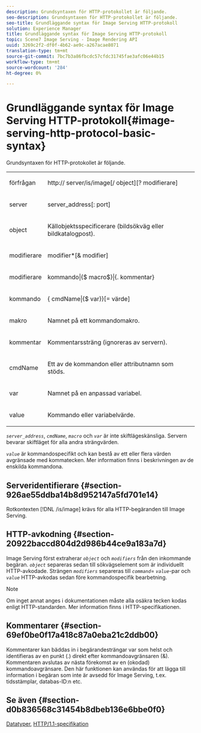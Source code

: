 ```yaml
---
description: Grundsyntaxen för HTTP-protokollet är följande.
seo-description: Grundsyntaxen för HTTP-protokollet är följande.
seo-title: Grundläggande syntax för Image Serving HTTP-protokoll
solution: Experience Manager
title: Grundläggande syntax för Image Serving HTTP-protokoll
topic: Scene7 Image Serving - Image Rendering API
uuid: 3269c2f2-df0f-4b62-ae9c-a267acae8071
translation-type: tm+mt
source-git-commit: 7bc7b3a86fbcdc57cfdc31745fae3afc06e44b15
workflow-type: tm+mt
source-wordcount: '284'
ht-degree: 0%

---
```



# Grundläggande syntax för Image Serving HTTP-protokoll{#image-serving-http-protocol-basic-syntax}

Grundsyntaxen för HTTP-protokollet är följande.

<table id="simpletable_854C20D4C42247B99D9F123543C17E7C"> 
 <tr class="strow"> 
  <td class="stentry"> <p><span class="codeph"> <span class="varname"> förfrågan</span> </span> </p> </td> 
  <td class="stentry"> <p> <span class="filepath">http://<span class="varname"> server</span>/is/image[/<span class="varname"> object</span>][?<span class="varname"> modifierare</span>]</span> </p> </td> 
 </tr> 
 <tr class="strow"> 
  <td class="stentry"> <p><span class="codeph"> <span class="varname"> server  </span> </span> </p></td> 
  <td class="stentry"> <p> <span class="codeph"> <span class="varname"> server_address</span>[:<span class="varname"> port</span>]</span> </p> </td> 
 </tr> 
 <tr class="strow"> 
  <td class="stentry"> <p><span class="codeph"> <span class="varname"> object</span> </span> </p></td> 
  <td class="stentry"> <p>Källobjektsspecificerare (bildsökväg eller bildkatalogpost). </p> </td> 
 </tr> 
 <tr class="strow"> 
  <td class="stentry"> <p><span class="codeph"> <span class="varname"> modifierare</span> </span> </p></td> 
  <td class="stentry"> <p><span class="codeph"> <span class="varname"> modifier</span>*[&amp;<span class="varname"> modifier</span>]</span> </p> </td> 
 </tr> 
 <tr class="strow"> 
  <td class="stentry"> <p><span class="codeph"> <span class="varname"> modifierare</span> </span> </p></td> 
  <td class="stentry"> <p><span class="codeph">kommando|{$<span class="varname"> macro</span>$}|{.<span class="varname"> kommentar</span>}</span> </p></td> 
 </tr> 
 <tr class="strow"> 
  <td class="stentry"> <p><span class="codeph"> <span class="varname"> kommando</span> </span> </p> </td> 
  <td class="stentry"> <p>{<span class="varname"> cmdName</span>|{$<span class="varname"> var</span>}}[=<span class="varname"> värde</span>] </p></td> 
 </tr> 
 <tr class="strow"> 
  <td class="stentry"> <p><span class="codeph"> <span class="varname"> makro</span> </span> </p> </td> 
  <td class="stentry"> <p>Namnet på ett kommandomakro. </p></td> 
 </tr> 
 <tr class="strow"> 
  <td class="stentry"> <p><span class="codeph"> <span class="varname"> kommentar</span> </span> </p></td> 
  <td class="stentry"> <p>Kommentarssträng (ignoreras av servern). </p></td> 
 </tr> 
 <tr class="strow"> 
  <td class="stentry"> <p><span class="codeph"> <span class="varname"> cmdName</span> </span> </p></td> 
  <td class="stentry"> <p>Ett av de kommandon eller attributnamn som stöds. </p></td> 
 </tr> 
 <tr class="strow"> 
  <td class="stentry"> <p><span class="codeph"> <span class="varname"> var</span> </span> </p> </td> 
  <td class="stentry"> <p>Namnet på en anpassad variabel. </p></td> 
 </tr> 
 <tr class="strow"> 
  <td class="stentry"> <p><span class="codeph"> <span class="varname"> value</span> </span> </p></td> 
  <td class="stentry"> <p>Kommando eller variabelvärde. </p></td> 
 </tr> 
</table>

*`server_address`*,  *`cmdName`*,  *`macro`* och  *`var`* är inte skiftlägeskänsliga. Servern bevarar skiftläget för alla andra strängvärden.

*`value`* är kommandospecifikt och kan bestå av ett eller flera värden avgränsade med kommatecken. Mer information finns i beskrivningen av de enskilda kommandona.

## Serveridentifierare {#section-926ae55ddba14b8d952147a5fd701e14}

Rotkontexten [!DNL /is/image] krävs för alla HTTP-begäranden till Image Serving.

## HTTP-avkodning {#section-20922baccd804d2d986b44ce9a183a7d}

Image Serving först extraherar *`object`* och *`modifiers`* från den inkommande begäran. *`object`* separeras sedan till sökvägselement som är individuellt HTTP-avkodade. Strängen *`modifiers`* separeras till *`command`*= *`value`*-par och *`value`* HTTP-avkodas sedan före kommandospecifik bearbetning.

>[!NOTE]
>
>Om inget annat anges i dokumentationen måste alla osäkra tecken kodas enligt HTTP-standarden. Mer information finns i HTTP-specifikationen.

## Kommentarer {#section-69ef0be0f17a418c87a0eba21c2ddb00}

Kommentarer kan bäddas in i begärandesträngar var som helst och identifieras av en punkt (.) direkt efter kommandoavgränsaren (&amp;). Kommentaren avslutas av nästa förekomst av en (okodad) kommandoavgränsare. Den här funktionen kan användas för att lägga till information i begäran som inte är avsedd för Image Serving, t.ex. tidsstämplar, databas-ID:n etc.

## Se även {#section-d0b836568c31454b8dbeb136e6bbe0f0}

[Datatyper](../../../../../is-api/http-ref/image-serving-api-ref/c-http-protocol-reference/c-data-types/c-data-types.md#concept-49455c12df954bb5919cdd8d5ccc85fa),  [HTTP/1.1-specifikation](http://www.w3.org/Protocols/rfc2616/rfc2616.html)
